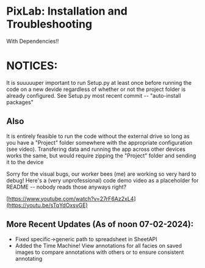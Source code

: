 # PixLab: Installation and Troubleshooting
With Dependencies!!

# NOTICES:
It is suuuuuper important to run Setup.py at least once before running the code on a new devide regardless of whether or not the project folder is already configured. See Setup.py most recent commit -- "auto-install packages"

## Also
It is entirely feasible to run the code without the external drive so long as you have a "Project" folder somewhere with the appropriate configuration (see video). Transfering data and running the app across other devices works the same, but would require zipping the "Project" folder and sending it to the device

Sorry for the visual bugs, our worker bees (me) are working so very hard to debug!
Here's a (very unprofessional) code demo video as a placeholder for README -- nobody reads those anyways right?

[https://www.youtube.com/watch?v=27rF6Az2xL4](https://youtu.be/sTqYdOxsvGE)

## More Recent Updates (As of noon 07-02-2024):
- Fixed specific->generic path to spreadsheet in SheetAPI
- Added the Time Machine! View annotations for all facies on saved images to compare annotations with others or to ensure consistent annotating
